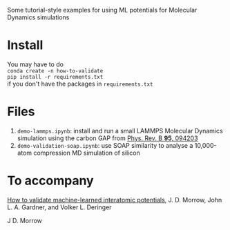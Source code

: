 Some tutorial-style examples for using ML potentials for Molecular Dynamics simulations

# Install
You may have to do  
`conda create -n how-to-validate`  
`pip install -r requirements.txt`  
if you don't have the packages in `requirements.txt`

# Files
1. `demo-lammps.ipynb`: install and run a small LAMMPS Molecular Dynamics simulation using the carbon GAP from [Phys. Rev. B __95__, 094203](https://doi.org/10.1103/PhysRevB.95.094203)
2. `demo-validation-soap.ipynb`: use SOAP similarity to analyse a 10,000-atom compression MD simulation of silicon

# To accompany
[How to validate machine-learned interatomic potentials](https://arxiv.org/abs/2211.12484), J. D. Morrow, John L. A. Gardner, and Volker L. Deringer

J D. Morrow
